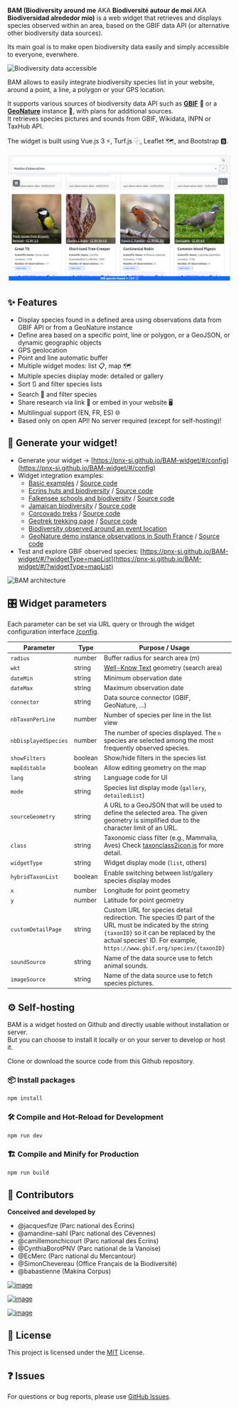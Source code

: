 **BAM (Biodiversity around me** AKA **Biodiversité autour de moi** AKA **Biodiversidad alrededor mío)** is a web widget that retrieves and displays species observed within an area, based on the GBIF data API (or alternative other biodiversity data sources).

Its main goal is to make open biodiversity data easily and simply accessible to everyone, everwhere.

![Biodiversity data accessible](https://geonature.fr/documents/autres/BAM/BAM-biodiversity-data-accessible.png)

BAM allows to easily integrate biodiversity species list in your website, around a point, a line, a polygon or your GPS location.

It supports various sources of biodiversity data API such as **[GBIF](https://www.gbif.org)** 🦋 or a **[GeoNature](https://geonature.fr)** instance 🌱, with plans for additional sources.  
It retrieves species pictures and sounds from GBIF, Wikidata, INPN or TaxHub API.

The widget is built using Vue.js 3 ⚡, Turf.js ⿻, Leaflet 🗺️, and Bootstrap 🅱.

![Widget preview](images/first_result.png)

## ✨ Features

-   Display species found in a defined area using observations data from GBIF API or from a GeoNature instance
-   Define area based on a specific point, line or polygon, or a GeoJSON, or dynamic geographic objects
-   GPS geolocation
-   Point and line automatic buffer
-   Multiple widget modes: list 📋, map 🗺️
-   Multiple species display mode: detailed or gallery
-   Sort 🔃 and filter species lists
-   Search 🔎 and filter species
-   Share research via link 🔗 or embed in your website 🖥️
-   Multilingual support (EN, FR, ES) 🌐
-   Based only on open API! No server required (except for self-hosting)!

## 🚀 Generate your widget!

-   Generate your widget -> [https://pnx-si.github.io/BAM-widget/#/config](https://pnx-si.github.io/BAM-widget/#/config)
-   Widget integration examples:
    -   <a href="https://pnx-si.github.io/BAM-widget/docs/examples/basic-examples.html" target="_blank">Basic examples</a> / <a href="https://github.com/PnX-SI/BAM-widget/blob/main/docs/examples/basic-examples.html">Source code</a>
    -   <a href="https://pnx-si.github.io/BAM-widget/docs/examples/huts-biodiversity.html" target="_blank">Ecrins huts and biodiversity</a> / <a href="https://github.com/PnX-SI/BAM-widget/blob/main/docs/examples/huts-biodiversity.html">Source code</a>
    -   <a href="https://pnx-si.github.io/BAM-widget/docs/examples/falkensee-schools-biodiversity.html" target="_blank">Falkensee schools and biodiversity</a> / <a href="https://github.com/PnX-SI/BAM-widget/blob/main/docs/examples/falkensee-schools-biodiversity.html">Source code</a>
    -   <a href="https://pnx-si.github.io/BAM-widget/docs/examples/jamaican-biodiversity.html)" target="_blank">Jamaican biodiversity</a> / <a href="https://github.com/PnX-SI/BAM-widget/blob/main/docs/examples/jamaican-biodiversity.html">Source code</a>
    -   <a href="https://pnx-si.github.io/BAM-widget/docs/examples/corcovado-treks.html" target="_blank">Corcovado treks</a> / <a href="https://github.com/PnX-SI/BAM-widget/blob/main/docs/examples/corcovado-treks.html">Source code</a>
    -   <a href="https://gtr3demo.ecrins-parcnational.fr/trek/2-Col-de-Font-Froide" target="_blank">Geotrek trekking page</a> / <a href="https://github.com/PnX-SI/BAM-widget/blob/main/docs/examples/geotrek-detail-page.html">Source code</a>
    -   <a href="https://www.ecrins-parcnational.fr/actualite/retour-premieres-rencontres-nationales-geonature" target="_blank">Biodiversity observed around an event location</a>
    -   <a href="https://pnx-si.github.io/BAM-widget/docs/examples/geonature-demo-widget.html" target="_blank">GeoNature demo instance observations in South France</a> / <a href="https://github.com/PnX-SI/BAM-widget/blob/main/docs/examples/geonature-demo-widget.html">Source code</a>
-   Test and explore GBIF observed species: [https://pnx-si.github.io/BAM-widget/#/?widgetType=mapList](https://pnx-si.github.io/BAM-widget/#/?widgetType=mapList)

![BAM architecture](https://geonature.fr/documents/autres/BAM/BAM-schema-v2.png)

## 🎛️ Widget parameters

Each parameter can be set via URL query or through the widget configuration interface [/config](https://pnx-si.github.io/BAM-widget/#/config).

| Parameter            | Type    | Purpose / Usage                                                                                                                                                                                                              | Example / Values                 |
| -------------------- | ------- | ---------------------------------------------------------------------------------------------------------------------------------------------------------------------------------------------------------------------------- | -------------------------------- |
| `radius`             | number  | Buffer radius for search area (m)                                                                                                                                                                                            | `500`                            |
| `wkt`                | string  | [Well-Know Text](https://fr.wikipedia.org/wiki/Well-known_text) geometry (search area)                                                                                                                                       | `"POINT(2.35 48.85)"`            |
| `dateMin`            | string  | Minimum observation date                                                                                                                                                                                                     | `"2024-01-01"`                   |
| `dateMax`            | string  | Maximum observation date                                                                                                                                                                                                     | `"2024-12-31"`                   |
| `connector`          | string  | Data source connector (GBIF, GeoNature, ...)                                                                                                                                                                                 | `"GBIF"`                         |
| `nbTaxonPerLine`     | number  | Number of species per line in the list view                                                                                                                                                                                  | `4`                              |
| `nbDisplayedSpecies` | number  | The number of species displayed. The `n` species are selected among the most frequently observed species.                                                                                                                    | `4`                              |
| `showFilters`        | boolean | Show/hide filters in the species list                                                                                                                                                                                        | `true` / `false`                 |
| `mapEditable`        | boolean | Allow editing geometry on the map                                                                                                                                                                                            | `true` / `false`                 |
| `lang`               | string  | Language code for UI                                                                                                                                                                                                         | `"en"`, `"fr", "es"`             |
| `mode`               | string  | Species list display mode (`gallery`, `detailedList`)                                                                                                                                                                        | `"detailedList"`                 |
| `sourceGeometry`     | string  | A URL to a GeoJSON that will be used to define the selected area. The given geometry is simplified due to the character limit of an URL.                                                                                     | `"https://..."`                  |
| `class`              | string  | Taxonomic class filter (e.g., Mammalia, Aves) Check [taxonclass2icon.js](https://github.com/PnX-SI/BAM-widget/blob/main/src/assets/taxonclass2icon.js) for more detail.                                                      | `"Mammalia"`                     |
| `widgetType`         | string  | Widget display mode (`list`, others)                                                                                                                                                                                         | `"list"`                         |
| `hybridTaxonList`    | boolean | Enable switching between list/gallery species display modes                                                                                                                                                                  | `true` / `false`                 |
| `x`                  | number  | Longitude for point geometry                                                                                                                                                                                                 | `2.35`                           |
| `y`                  | number  | Latitude for point geometry                                                                                                                                                                                                  | `48.85`                          |
| `customDetailPage`   | string  | Custom URL for species detail redirection. The species ID part of the URL must be indicated by the string `{taxonID}` so it can be replaced by the actual species' ID. For example, `https://www.gbif.org/species/{taxonID}` | `"https://.../{taxonID}"`        |
| `soundSource`        | string  | Name of the data source use to fetch animal sounds.                                                                                                                                                                          | `[gbif]`                         |
| `imageSource`        | string  | Name of the data source use to fetch species pictures.                                                                                                                                                                       | `[wikidata, gbif, inpn, taxhub]` |

## ⚙️ Self-hosting

BAM is a widget hosted on Github and directly usable without installation or server.  
But you can choose to install it locally or on your server to develop or host it.

Clone or download the source code from this Github repository.

### 📦 Install packages

```sh
npm install
```

### 🛠️ Compile and Hot-Reload for Development

```sh
npm run dev
```

### 🏗️ Compile and Minify for Production

```sh
npm run build
```

## 👥 Contributors

**Conceived and developed by**

-   @jacquesfize (Parc national des Écrins)
-   @amandine-sahl (Parc national des Cévennes)
-   @camillemonchicourt (Parc national des Écrins)
-   @CynthiaBorotPNV (Parc national de la Vanoise)
-   @EcMerc (Parc national du Mercantour)
-   @SimonChevereau (Office Français de la Biodiversité)
-   @babastienne (Makina Corpus)

[![image](https://geonature.fr/img/logo-pne.jpg)](https://www.ecrins-parcnational.fr)

[![image](https://geonature.fr/img/logo-pnc.jpg)](https://www.cevennes-parcnational.fr)

[![image](https://geonature.fr/img/logo-pnx.png)](https://www.parcsnationaux.fr)

## 📄 License

This project is licensed under the [MIT](https://opensource.org/license/mit) License.

## ❓ Issues

For questions or bug reports, please use [GitHub Issues](https://github.com/PnX-SI/BAM-widget/issues).
